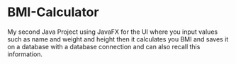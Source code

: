 # BMI-Calculator
My second Java Project using JavaFX for the UI where you input values such as name and weight and height
then it calculates you BMI and saves it on a database with a database connection and can also recall this information.
